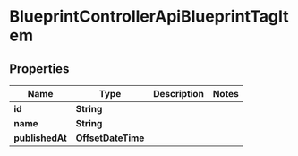 

# BlueprintControllerApiBlueprintTagItem


## Properties

| Name | Type | Description | Notes |
|------------ | ------------- | ------------- | -------------|
|**id** | **String** |  |  |
|**name** | **String** |  |  |
|**publishedAt** | **OffsetDateTime** |  |  |



